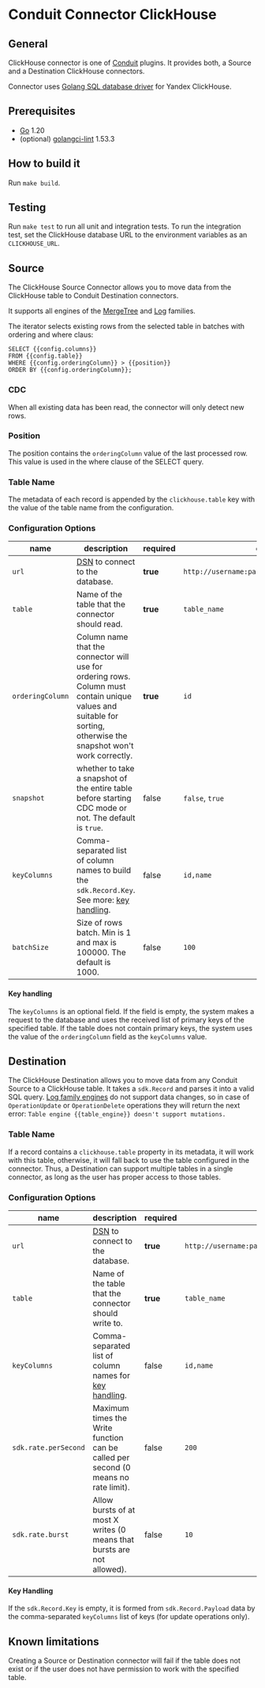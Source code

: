 # Conduit Connector ClickHouse

## General

ClickHouse connector is one of [Conduit](https://github.com/ConduitIO/conduit) plugins. It provides both, a Source and a
Destination ClickHouse connectors.

Connector uses [Golang SQL database driver](https://github.com/ClickHouse/clickhouse-go) for Yandex ClickHouse.

## Prerequisites

- [Go](https://go.dev/) 1.20
- (optional) [golangci-lint](https://github.com/golangci/golangci-lint) 1.53.3

## How to build it

Run `make build`.

## Testing

Run `make test` to run all unit and integration tests. To run the integration test, set the ClickHouse database URL to
the environment variables as an `CLICKHOUSE_URL`.

## Source

The ClickHouse Source Connector allows you to move data from the ClickHouse table to Conduit Destination connectors.

It supports all engines of the [MergeTree](https://clickhouse.com/docs/en/engines/table-engines/#mergetree)
and [Log](https://clickhouse.com/docs/en/engines/table-engines/#log) families.

The iterator selects existing rows from the selected table in batches with ordering and where claus:

```
SELECT {{config.columns}}
FROM {{config.table}}
WHERE {{config.orderingColumn}} > {{position}}
ORDER BY {{config.orderingColumn}};
```

### CDC

When all existing data has been read, the connector will only detect new rows.

### Position

The position contains the `orderingColumn` value of the last processed row. This value is used in the where clause of
the SELECT query.

### Table Name

The metadata of each record is appended by the `clickhouse.table` key with the value of the table name from the
configuration.

### Configuration Options

| name             | description                                                                                                                                                         | required | example                                        |
|------------------|---------------------------------------------------------------------------------------------------------------------------------------------------------------------|----------|------------------------------------------------|
| `url`            | [DSN](https://github.com/ClickHouse/clickhouse-go#dsn) to connect to the database.                                                                                  | **true** | `http://username:password@host1:8123/database` |
| `table`          | Name of the table that the connector should read.                                                                                                                   | **true** | `table_name`                                   |
| `orderingColumn` | Column name that the connector will use for ordering rows. Column must contain unique values and suitable for sorting, otherwise the snapshot won't work correctly. | **true** | `id`                                           |
| `snapshot`       | whether to take a snapshot of the entire table before starting CDC mode or not. The default is `true`.                                                              | false    | `false`, `true`                                |
| `keyColumns`     | Comma-separated list of column names to build the `sdk.Record.Key`. See more: [key handling](#key-handling).                                                        | false    | `id,name`                                      |
| `batchSize`      | Size of rows batch. Min is 1 and max is 100000. The default is 1000.                                                                                                | false    | `100`                                          |

#### Key handling

The `keyColumns` is an optional field. If the field is empty, the system makes a request to the database and uses the
received list of primary keys of the specified table. If the table does not contain primary keys, the system uses the
value of the `orderingColumn` field as the `keyColumns` value.

## Destination

The ClickHouse Destination allows you to move data from any Conduit Source to a ClickHouse table. It takes
a `sdk.Record` and parses it into a valid SQL
query. [Log family engines](https://clickhouse.com/docs/en/engines/table-engines/#log) do not support data changes, so
in case of `OperationUpdate` or `OperationDelete` operations they will return the next
error: `Table engine {{table_engine}} doesn't support mutations.`

### Table Name

If a record contains a `clickhouse.table` property in its metadata, it will work with this table, otherwise, it will
fall back to use the table configured in the connector. Thus, a Destination can support multiple tables in a single
connector, as long as the user has proper access to those tables.

### Configuration Options

| name                 | description                                                                        | required | example                                        |
|----------------------|------------------------------------------------------------------------------------|----------|------------------------------------------------|
| `url`                | [DSN](https://github.com/ClickHouse/clickhouse-go#dsn) to connect to the database. | **true** | `http://username:password@host1:8123/database` |
| `table`              | Name of the table that the connector should write to.                              | **true** | `table_name`                                   |
| `keyColumns`         | Comma-separated list of column names for [key handling](#key-handling).            | false    | `id,name`                                      |
| `sdk.rate.perSecond` | Maximum times the Write function can be called per second (0 means no rate limit). | false    | `200`                                          |
| `sdk.rate.burst`     | Allow bursts of at most X writes (0 means that bursts are not allowed).            | false    | `10`                                           |

#### Key Handling

If the `sdk.Record.Key` is empty, it is formed from `sdk.Record.Payload` data by the comma-separated `keyColumns` list
of keys (for update operations only).

## Known limitations

Creating a Source or Destination connector will fail if the table does not exist or if the user does not have permission
to work with the specified table.
